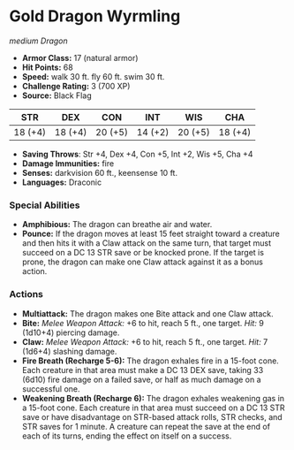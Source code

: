 # Gold Dragon Wyrmling

*medium* *Dragon*

- **Armor Class:** 17 (natural armor)
- **Hit Points:** 68 
- **Speed:** walk 30 ft. fly 60 ft. swim 30 ft.
- **Challenge Rating:** 3 (700 XP)
- **Source:** Black Flag

| STR | DEX | CON | INT | WIS | CHA |
| --- | --- | --- | --- | --- | --- |
| 18 (+4) | 18 (+4) | 20 (+5) | 14 (+2) | 20 (+5) | 18 (+4) |

- **Saving Throws**: Str +4, Dex +4, Con +5, Int +2, Wis +5, Cha +4
- **Damage Immunities:** fire
- **Senses:** darkvision 60 ft., keensense 10 ft.
- **Languages:** Draconic

### Special Abilities

- **Amphibious:** The dragon can breathe air and water.
- **Pounce:** If the dragon moves at least 15 feet straight toward a creature and then hits it with a Claw attack on the same turn, that target must succeed on a DC 13 STR save or be knocked prone. If the target is prone, the dragon can make one Claw attack against it as a bonus action.

### Actions

- **Multiattack:** The dragon makes one Bite attack and one Claw attack.
- **Bite:** _Melee Weapon Attack:_ +6 to hit, reach 5 ft., one target. _Hit:_ 9 (1d10+4) piercing damage.
- **Claw:** _Melee Weapon Attack:_ +6 to hit, reach 5 ft., one target. _Hit:_ 7 (1d6+4) slashing damage.
- **Fire Breath (Recharge 5-6):** The dragon exhales fire in a 15-foot cone. Each creature in that area must make a DC 13 DEX save, taking 33 (6d10) fire damage on a failed save, or half as much damage on a successful one.
- **Weakening Breath (Recharge 6):** The dragon exhales weakening gas in a 15-foot cone. Each creature in that area must succeed on a DC 13 STR save or have disadvantage on STR-based attack rolls, STR checks, and STR saves for 1 minute. A creature can repeat the save at the end of each of its turns, ending the effect on itself on a success.
